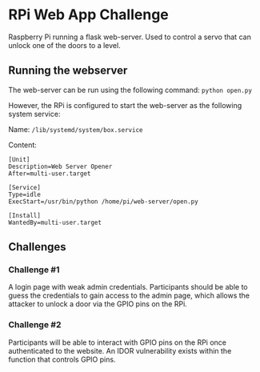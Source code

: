 # RPi Web App Challenge

Raspberry Pi running a flask web-server. Used to control a servo that can unlock one of the doors to a level.

## Running the webserver

The web-server can be run using the following command:
`python open.py`

However, the RPi is configured to start the web-server as the following system service:

Name: `/lib/systemd/system/box.service`

Content:

```
[Unit]
Description=Web Server Opener
After=multi-user.target

[Service]
Type=idle
ExecStart=/usr/bin/python /home/pi/web-server/open.py

[Install]
WantedBy=multi-user.target
```

## Challenges
### Challenge \#1
A login page with weak admin credentials. Participants should be able to guess the credentials to gain access to the admin page, which allows the attacker to unlock a door via the GPIO pins on the RPi.

### Challenge \#2
Participants will be able to interact with GPIO pins on the RPi once authenticated to the website. An IDOR vulnerability exists within the function that controls GPIO pins.
